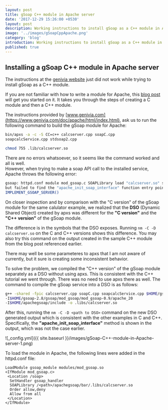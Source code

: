 ```yaml
---
layout: post
title: gSoap C++ module in Apache server
date: '2017-12-29 15:26:00 +0530'
layout: post
description: Working instructions to install gSoap as a C++ module in Apache
image: '../images/gSoapCppApache.png'
category: 'blog'
introduction: Working instructions to install gSoap as a C++ module in Apache
published: true
---
```


## Installing a gSoap C++ module in Apache server

The instructions at the [genivia website](https://www.genivia.com/doc/apache/html/index.html) just did not work while trying to install gSoap as a C++ module.

If you are not familiar with how to write a module for Apache, this [blog post](http://theunixtips.com/howto-develop-apache-module-in-c/) will get you started on it. It takes you through the steps of creating a C module and then a C++ module.

The instructions provided by [www.genivia.com](https://www.genivia.com/doc/apache/html/index.html), ask us to run the following command to build the gSoap module for Apache:  
```bash
bin/apxs -a -c -S CC=c++ calcserver.cpp soapC.cpp 
soapcalcService.cpp stdsoap2.cpp

chmod 755 .lib/calcserver.so
```

There are no errors whatsoever, so it seems like the command worked and all is well.  
However, when trying to make a soap API call to the installed service, Apache throws the following error:  
````bash
gsoap: httpd.conf module mod_gsoap.c SOAPLibrary load "calcserver.so" success,  
but failed to find the "apache_init_soap_interface" function entry point defined by  
IMPLEMENT_GSOAP_SERVER()
````

On closer inspection and by comparison with the "C version" of the gSoap module for the same calulator example, we realized that the **DSO** (Dynamic Shared Object) created by apxs was different for the **"C version"** and the **"C++ version"** of the gSoap module.  

The difference is in the symbols that the DSO exposes. Running ````nm -C -D calcserver.so```` on the C and C++ versions shows this difference. You may also try this command on the output created in the sample C++ module from the blog post referenced earlier.

There may well be some parameteres to apxs that I am not aware of currently, but it sure is creating some inconsistent behavior. 

To solve the problem, we compiled the "C++ version" of the gSoap module separately as a DSO without using apxs. This is consistent with the C++ tutorial we went through. There was no need to use apxs there as well. The command to compile the gSoap service into a DSO is as follows: 
````bash
g++ -shared -fpic calcserver.cpp soapC.cpp soapcalcService.cpp $HOME/gsoap-2.8/gsoap/stdsoap2.cpp  
-I$HOME/gsoap-2.8/gsoap/mod_gsoap/mod_gsoap-0.9/apache_20 
-I$HOME/apachegsoap/include -o .libs/calcserver.so
````

After this, running the ````nm -C -D <path to DSO>```` command on the new DSO generated output which is consistent with the other examples in C and C++. Specifically, the **"apache_init_soap_interface"** method is shown in the output, which was not the case earlier.

![_config.yml]({{ site.baseurl }}/images/gSoap-C++-module-in-Apache-server-1.png)


To load the module in Apache, the following lines were added in the httpd.conf file:
````ApacheConf
LoadModule gsoap_module modules/mod_gsoap.so
<IfModule mod_gsoap.c>
 <Location /soap>
  SetHandler gsoap_handler
  SOAPLibrary /<path>/apachegsoap/bar/.libs/calcserver.so
  Order allow,deny
  Allow from all
 </Location>
</IfModule>
````  

